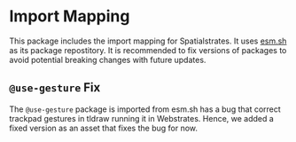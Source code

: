 # Import Mapping

This package includes the import mapping for Spatialstrates. It uses [esm.sh](https://esm.sh) as its package repostitory. It is recommended to fix versions of packages to avoid potential breaking changes with future updates.

## `@use-gesture` Fix

The `@use-gesture` package is imported from esm.sh has a bug that correct trackpad gestures in tldraw running it in Webstrates. Hence, we added a fixed version as an asset that fixes the bug for now.
